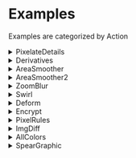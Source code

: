 # Examples #

Examples are categorized by Action
<details><summary>PixelateDetails</summary>

| Image | Default | -p | -s 3 | -r 3 |
|-------|---------|----|------|------|
| boy | ![boy-0](img/img-1-boy-1.png "boy-0") | ![boy-1](img/img-1-boy-2.png "boy-1") | ![boy-2](img/img-1-boy-3.png "boy-2") | ![boy-3](img/img-1-boy-4.png "boy-3") |
| building | ![building-0](img/img-1-building-1.png "building-0") | ![building-1](img/img-1-building-2.png "building-1") | ![building-2](img/img-1-building-3.png "building-2") | ![building-3](img/img-1-building-4.png "building-3") |
| cats | ![cats-0](img/img-1-cats-1.png "cats-0") | ![cats-1](img/img-1-cats-2.png "cats-1") | ![cats-2](img/img-1-cats-3.png "cats-2") | ![cats-3](img/img-1-cats-4.png "cats-3") |
| cloud | ![cloud-0](img/img-1-cloud-1.png "cloud-0") | ![cloud-1](img/img-1-cloud-2.png "cloud-1") | ![cloud-2](img/img-1-cloud-3.png "cloud-2") | ![cloud-3](img/img-1-cloud-4.png "cloud-3") |
| cookie | ![cookie-0](img/img-1-cookie-1.png "cookie-0") | ![cookie-1](img/img-1-cookie-2.png "cookie-1") | ![cookie-2](img/img-1-cookie-3.png "cookie-2") | ![cookie-3](img/img-1-cookie-4.png "cookie-3") |
| creek | ![creek-0](img/img-1-creek-1.png "creek-0") | ![creek-1](img/img-1-creek-2.png "creek-1") | ![creek-2](img/img-1-creek-3.png "creek-2") | ![creek-3](img/img-1-creek-4.png "creek-3") |
| flower | ![flower-0](img/img-1-flower-1.png "flower-0") | ![flower-1](img/img-1-flower-2.png "flower-1") | ![flower-2](img/img-1-flower-3.png "flower-2") | ![flower-3](img/img-1-flower-4.png "flower-3") |

</details><details><summary>Derivatives</summary>

| Image | Default | -g | -a |
|-------|---------|----|----|
| fractal | ![fractal-0](img/img-2-fractal-1.png "fractal-0") | ![fractal-1](img/img-2-fractal-2.png "fractal-1") | ![fractal-2](img/img-2-fractal-3.png "fractal-2") |
| handle | ![handle-0](img/img-2-handle-1.png "handle-0") | ![handle-1](img/img-2-handle-2.png "handle-1") | ![handle-2](img/img-2-handle-3.png "handle-2") |
| harddrive | ![harddrive-0](img/img-2-harddrive-1.png "harddrive-0") | ![harddrive-1](img/img-2-harddrive-2.png "harddrive-1") | ![harddrive-2](img/img-2-harddrive-3.png "harddrive-2") |
| lego | ![lego-0](img/img-2-lego-1.png "lego-0") | ![lego-1](img/img-2-lego-2.png "lego-1") | ![lego-2](img/img-2-lego-3.png "lego-2") |
| pool | ![pool-0](img/img-2-pool-1.png "pool-0") | ![pool-1](img/img-2-pool-2.png "pool-1") | ![pool-2](img/img-2-pool-3.png "pool-2") |
| rainbow | ![rainbow-0](img/img-2-rainbow-1.png "rainbow-0") | ![rainbow-1](img/img-2-rainbow-2.png "rainbow-1") | ![rainbow-2](img/img-2-rainbow-3.png "rainbow-2") |
| road | ![road-0](img/img-2-road-1.png "road-0") | ![road-1](img/img-2-road-2.png "road-1") | ![road-2](img/img-2-road-3.png "road-2") |

</details><details><summary>AreaSmoother</summary>

| Image | Default | -t 2 | -t 10 | --metric 1 | --sampler 11 |
|-------|---------|------|-------|------------|--------------|
| rock-p | ![rock-p-0](img/img-3-rock-p-1.png "rock-p-0") | ![rock-p-1](img/img-3-rock-p-2.png "rock-p-1") | ![rock-p-2](img/img-3-rock-p-3.png "rock-p-2") | ![rock-p-3](img/img-3-rock-p-4.png "rock-p-3") | ![rock-p-4](img/img-3-rock-p-5.png "rock-p-4") |
| scorpius-p | ![scorpius-p-0](img/img-3-scorpius-p-1.png "scorpius-p-0") | ![scorpius-p-1](img/img-3-scorpius-p-2.png "scorpius-p-1") | ![scorpius-p-2](img/img-3-scorpius-p-3.png "scorpius-p-2") | ![scorpius-p-3](img/img-3-scorpius-p-4.png "scorpius-p-3") | ![scorpius-p-4](img/img-3-scorpius-p-5.png "scorpius-p-4") |
| shack-p | ![shack-p-0](img/img-3-shack-p-1.png "shack-p-0") | ![shack-p-1](img/img-3-shack-p-2.png "shack-p-1") | ![shack-p-2](img/img-3-shack-p-3.png "shack-p-2") | ![shack-p-3](img/img-3-shack-p-4.png "shack-p-3") | ![shack-p-4](img/img-3-shack-p-5.png "shack-p-4") |
| shell-p | ![shell-p-0](img/img-3-shell-p-1.png "shell-p-0") | ![shell-p-1](img/img-3-shell-p-2.png "shell-p-1") | ![shell-p-2](img/img-3-shell-p-3.png "shell-p-2") | ![shell-p-3](img/img-3-shell-p-4.png "shell-p-3") | ![shell-p-4](img/img-3-shell-p-5.png "shell-p-4") |
| skull-p | ![skull-p-0](img/img-3-skull-p-1.png "skull-p-0") | ![skull-p-1](img/img-3-skull-p-2.png "skull-p-1") | ![skull-p-2](img/img-3-skull-p-3.png "skull-p-2") | ![skull-p-3](img/img-3-skull-p-4.png "skull-p-3") | ![skull-p-4](img/img-3-skull-p-5.png "skull-p-4") |
| spider-p | ![spider-p-0](img/img-3-spider-p-1.png "spider-p-0") | ![spider-p-1](img/img-3-spider-p-2.png "spider-p-1") | ![spider-p-2](img/img-3-spider-p-3.png "spider-p-2") | ![spider-p-3](img/img-3-spider-p-4.png "spider-p-3") | ![spider-p-4](img/img-3-spider-p-5.png "spider-p-4") |
| toes-p | ![toes-p-0](img/img-3-toes-p-1.png "toes-p-0") | ![toes-p-1](img/img-3-toes-p-2.png "toes-p-1") | ![toes-p-2](img/img-3-toes-p-3.png "toes-p-2") | ![toes-p-3](img/img-3-toes-p-4.png "toes-p-3") | ![toes-p-4](img/img-3-toes-p-5.png "toes-p-4") |

</details><details><summary>AreaSmoother2</summary>

| Image | Default | -H | -V |
|-------|---------|----|----|
| rock-p | ![rock-p-0](img/img-4-rock-p-1.png "rock-p-0") | ![rock-p-1](img/img-4-rock-p-2.png "rock-p-1") | ![rock-p-2](img/img-4-rock-p-3.png "rock-p-2") |
| scorpius-p | ![scorpius-p-0](img/img-4-scorpius-p-1.png "scorpius-p-0") | ![scorpius-p-1](img/img-4-scorpius-p-2.png "scorpius-p-1") | ![scorpius-p-2](img/img-4-scorpius-p-3.png "scorpius-p-2") |
| shack-p | ![shack-p-0](img/img-4-shack-p-1.png "shack-p-0") | ![shack-p-1](img/img-4-shack-p-2.png "shack-p-1") | ![shack-p-2](img/img-4-shack-p-3.png "shack-p-2") |
| shell-p | ![shell-p-0](img/img-4-shell-p-1.png "shell-p-0") | ![shell-p-1](img/img-4-shell-p-2.png "shell-p-1") | ![shell-p-2](img/img-4-shell-p-3.png "shell-p-2") |
| skull-p | ![skull-p-0](img/img-4-skull-p-1.png "skull-p-0") | ![skull-p-1](img/img-4-skull-p-2.png "skull-p-1") | ![skull-p-2](img/img-4-skull-p-3.png "skull-p-2") |
| spider-p | ![spider-p-0](img/img-4-spider-p-1.png "spider-p-0") | ![spider-p-1](img/img-4-spider-p-2.png "spider-p-1") | ![spider-p-2](img/img-4-spider-p-3.png "spider-p-2") |
| toes-p | ![toes-p-0](img/img-4-toes-p-1.png "toes-p-0") | ![toes-p-1](img/img-4-toes-p-2.png "toes-p-1") | ![toes-p-2](img/img-4-toes-p-3.png "toes-p-2") |

</details><details><summary>ZoomBlur</summary>

| Image | Default | -z 3 |
|-------|---------|------|
| zebra | ![zebra-0](img/img-5-zebra-1.png "zebra-0") | ![zebra-1](img/img-5-zebra-2.png "zebra-1") |
| boy | ![boy-0](img/img-5-boy-1.png "boy-0") | ![boy-1](img/img-5-boy-2.png "boy-1") |
| building | ![building-0](img/img-5-building-1.png "building-0") | ![building-1](img/img-5-building-2.png "building-1") |
| cats | ![cats-0](img/img-5-cats-1.png "cats-0") | ![cats-1](img/img-5-cats-2.png "cats-1") |
| cloud | ![cloud-0](img/img-5-cloud-1.png "cloud-0") | ![cloud-1](img/img-5-cloud-2.png "cloud-1") |
| cookie | ![cookie-0](img/img-5-cookie-1.png "cookie-0") | ![cookie-1](img/img-5-cookie-2.png "cookie-1") |
| creek | ![creek-0](img/img-5-creek-1.png "creek-0") | ![creek-1](img/img-5-creek-2.png "creek-1") |

</details><details><summary>Swirl</summary>

| Image | Default | -rp 50% | -s 2 | -ccw |
|-------|---------|---------|------|------|
| flower | ![flower-0](img/img-6-flower-1.png "flower-0") | ![flower-1](img/img-6-flower-2.png "flower-1") | ![flower-2](img/img-6-flower-3.png "flower-2") | ![flower-3](img/img-6-flower-4.png "flower-3") |
| fractal | ![fractal-0](img/img-6-fractal-1.png "fractal-0") | ![fractal-1](img/img-6-fractal-2.png "fractal-1") | ![fractal-2](img/img-6-fractal-3.png "fractal-2") | ![fractal-3](img/img-6-fractal-4.png "fractal-3") |
| handle | ![handle-0](img/img-6-handle-1.png "handle-0") | ![handle-1](img/img-6-handle-2.png "handle-1") | ![handle-2](img/img-6-handle-3.png "handle-2") | ![handle-3](img/img-6-handle-4.png "handle-3") |
| harddrive | ![harddrive-0](img/img-6-harddrive-1.png "harddrive-0") | ![harddrive-1](img/img-6-harddrive-2.png "harddrive-1") | ![harddrive-2](img/img-6-harddrive-3.png "harddrive-2") | ![harddrive-3](img/img-6-harddrive-4.png "harddrive-3") |
| lego | ![lego-0](img/img-6-lego-1.png "lego-0") | ![lego-1](img/img-6-lego-2.png "lego-1") | ![lego-2](img/img-6-lego-3.png "lego-2") | ![lego-3](img/img-6-lego-4.png "lego-3") |
| pool | ![pool-0](img/img-6-pool-1.png "pool-0") | ![pool-1](img/img-6-pool-2.png "pool-1") | ![pool-2](img/img-6-pool-3.png "pool-2") | ![pool-3](img/img-6-pool-4.png "pool-3") |
| rainbow | ![rainbow-0](img/img-6-rainbow-1.png "rainbow-0") | ![rainbow-1](img/img-6-rainbow-2.png "rainbow-1") | ![rainbow-2](img/img-6-rainbow-3.png "rainbow-2") | ![rainbow-3](img/img-6-rainbow-4.png "rainbow-3") |

</details><details><summary>Deform</summary>

| Image | Default | -e 2.5 | -m 2 |
|-------|---------|--------|------|
| road | ![road-0](img/img-7-road-1.png "road-0") | ![road-1](img/img-7-road-2.png "road-1") | ![road-2](img/img-7-road-3.png "road-2") |
| rock | ![rock-0](img/img-7-rock-1.png "rock-0") | ![rock-1](img/img-7-rock-2.png "rock-1") | ![rock-2](img/img-7-rock-3.png "rock-2") |
| scorpius | ![scorpius-0](img/img-7-scorpius-1.png "scorpius-0") | ![scorpius-1](img/img-7-scorpius-2.png "scorpius-1") | ![scorpius-2](img/img-7-scorpius-3.png "scorpius-2") |
| shack | ![shack-0](img/img-7-shack-1.png "shack-0") | ![shack-1](img/img-7-shack-2.png "shack-1") | ![shack-2](img/img-7-shack-3.png "shack-2") |
| shell | ![shell-0](img/img-7-shell-1.png "shell-0") | ![shell-1](img/img-7-shell-2.png "shell-1") | ![shell-2](img/img-7-shell-3.png "shell-2") |
| skull | ![skull-0](img/img-7-skull-1.png "skull-0") | ![skull-1](img/img-7-skull-2.png "skull-1") | ![skull-2](img/img-7-skull-3.png "skull-2") |
| spider | ![spider-0](img/img-7-spider-1.png "spider-0") | ![spider-1](img/img-7-spider-2.png "spider-1") | ![spider-2](img/img-7-spider-3.png "spider-2") |

</details><details><summary>Encrypt</summary>

| Image | -p 1234 |
|-------|---------|
| toes | ![toes-0](img/img-8-toes-1.png "toes-0") |
| zebra | ![zebra-0](img/img-8-zebra-1.png "zebra-0") |

</details><details><summary>PixelRules</summary>

| Image | Default | -m 2 | -m 3 | -n 10 |
|-------|---------|------|------|-------|
| boy | ![boy-0](img/img-9-boy-1.png "boy-0") | ![boy-1](img/img-9-boy-2.png "boy-1") | ![boy-2](img/img-9-boy-3.png "boy-2") | ![boy-3](img/img-9-boy-4.png "boy-3") |
| building | ![building-0](img/img-9-building-1.png "building-0") | ![building-1](img/img-9-building-2.png "building-1") | ![building-2](img/img-9-building-3.png "building-2") | ![building-3](img/img-9-building-4.png "building-3") |
| cats | ![cats-0](img/img-9-cats-1.png "cats-0") | ![cats-1](img/img-9-cats-2.png "cats-1") | ![cats-2](img/img-9-cats-3.png "cats-2") | ![cats-3](img/img-9-cats-4.png "cats-3") |
| cloud | ![cloud-0](img/img-9-cloud-1.png "cloud-0") | ![cloud-1](img/img-9-cloud-2.png "cloud-1") | ![cloud-2](img/img-9-cloud-3.png "cloud-2") | ![cloud-3](img/img-9-cloud-4.png "cloud-3") |
| cookie | ![cookie-0](img/img-9-cookie-1.png "cookie-0") | ![cookie-1](img/img-9-cookie-2.png "cookie-1") | ![cookie-2](img/img-9-cookie-3.png "cookie-2") | ![cookie-3](img/img-9-cookie-4.png "cookie-3") |
| creek | ![creek-0](img/img-9-creek-1.png "creek-0") | ![creek-1](img/img-9-creek-2.png "creek-1") | ![creek-2](img/img-9-creek-3.png "creek-2") | ![creek-3](img/img-9-creek-4.png "creek-3") |
| flower | ![flower-0](img/img-9-flower-1.png "flower-0") | ![flower-1](img/img-9-flower-2.png "flower-1") | ![flower-2](img/img-9-flower-3.png "flower-2") | ![flower-3](img/img-9-flower-4.png "flower-3") |

</details><details><summary>ImgDiff</summary>

| Image | Default | -i | -o 0.9 | -o 0.5 -c red |
|-------|---------|----|--------|---------------|
| toes<br/>toes-p | ![toes-toes-p-0](img/img-10-toes-toes-p-1.png "toes-toes-p-0") | ![toes-toes-p-1](img/img-10-toes-toes-p-2.png "toes-toes-p-1") | ![toes-toes-p-2](img/img-10-toes-toes-p-3.png "toes-toes-p-2") | ![toes-toes-p-3](img/img-10-toes-toes-p-4.png "toes-toes-p-3") |
| rock<br/>rock-p | ![rock-rock-p-0](img/img-10-rock-rock-p-1.png "rock-rock-p-0") | ![rock-rock-p-1](img/img-10-rock-rock-p-2.png "rock-rock-p-1") | ![rock-rock-p-2](img/img-10-rock-rock-p-3.png "rock-rock-p-2") | ![rock-rock-p-3](img/img-10-rock-rock-p-4.png "rock-rock-p-3") |
| scorpius<br/>scorpius-p | ![scorpius-scorpius-p-0](img/img-10-scorpius-scorpius-p-1.png "scorpius-scorpius-p-0") | ![scorpius-scorpius-p-1](img/img-10-scorpius-scorpius-p-2.png "scorpius-scorpius-p-1") | ![scorpius-scorpius-p-2](img/img-10-scorpius-scorpius-p-3.png "scorpius-scorpius-p-2") | ![scorpius-scorpius-p-3](img/img-10-scorpius-scorpius-p-4.png "scorpius-scorpius-p-3") |
| shack<br/>shack-p | ![shack-shack-p-0](img/img-10-shack-shack-p-1.png "shack-shack-p-0") | ![shack-shack-p-1](img/img-10-shack-shack-p-2.png "shack-shack-p-1") | ![shack-shack-p-2](img/img-10-shack-shack-p-3.png "shack-shack-p-2") | ![shack-shack-p-3](img/img-10-shack-shack-p-4.png "shack-shack-p-3") |

</details><details><summary>AllColors</summary>

| Example | Image |
|---------|-------|
| Default | ![Default-0](img/img-11-Default-1.png "Default-0") |
| -s RGB -so 1,2,3 | ![RGB-123-1](img/img-11-RGB-123-2.png "RGB-123-1") |
| -s RGB -so 3,2,1 | ![RGB-321-2](img/img-11-RGB-321-3.png "RGB-321-2") |
| -s RGB -so 2,3,1 | ![RGB-231-3](img/img-11-RGB-231-4.png "RGB-231-3") |
| -s YCbCr -so 1,2,3 | ![YCbCr-123-4](img/img-11-YCbCr-123-5.png "YCbCr-123-4") |
| -s YCbCr -so 3,1,2 | ![YCbCr-312-5](img/img-11-YCbCr-312-6.png "YCbCr-312-5") |

</details><details><summary>SpearGraphic</summary>

| Example | Image |
|---------|-------|
| -g First_Twist1 | ![First_Twist1-0](img/img-12-First_Twist1-1.png "First_Twist1-0") |
| -g First_Twist2 | ![First_Twist2-1](img/img-12-First_Twist2-2.png "First_Twist2-1") |
| -g First_Twist3 | ![First_Twist3-2](img/img-12-First_Twist3-3.png "First_Twist3-2") |
| -g Second_Twist3a | ![Second_Twist3a-3](img/img-12-Second_Twist3a-4.png "Second_Twist3a-3") |
| -g Second_Twist3b | ![Second_Twist3b-4](img/img-12-Second_Twist3b-5.png "Second_Twist3b-4") |
| -g Second_Twist3c | ![Second_Twist3c-5](img/img-12-Second_Twist3c-6.png "Second_Twist3c-5") |
| -g Second_Twist4 | ![Second_Twist4-6](img/img-12-Second_Twist4-7.png "Second_Twist4-6") |
| -g Third | ![Third-7](img/img-12-Third-8.png "Third-7") |
| -g Fourth | ![Fourth-8](img/img-12-Fourth-9.png "Fourth-8") |

</details>